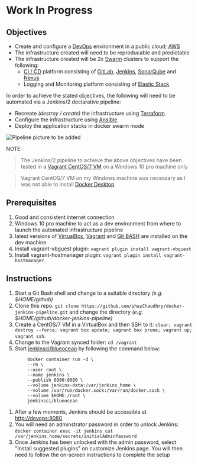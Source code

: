 # **Work In Progress**


## Objectives
- Create and configure a [DevOps](https://en.wikipedia.org/wiki/DevOps) environment in a public cloud; [AWS](https://aws.amazon.com/)
- The infrastructure created will need to be reproducable and predictable
- The infrastructure created will be 2x [Swarm](https://docs.docker.com/engine/swarm/) clusters to support the following:
  - [CI / CD](https://en.wikipedia.org/wiki/CI/CD) platform consisting of [GitLab](https://about.gitlab.com/), [Jenkins](https://jenkins.io/), [SonarQube](https://www.sonarqube.org/) and [Nexus](https://www.sonatype.com/)
  - Logging and Monitoring platform consisting of [Elastic Stack](https://www.elastic.co/)

In order to achieve the stated objectives, the following will need to be automated via a Jenkins/2 declarative pipeline:
- Recreate _(destroy / create)_ the infrastructure using [Terraform](https://www.terraform.io/)
- Configure the infrastructure using [Ansible](https://www.ansible.com/)
- Deploy the application stacks in docker swarm mode

![Pipeline picture to be added](./pics/pipeline.png)

NOTE:
> The Jenkins/2 pipeline to achieve the above objectives have been tested in a [Vagrant CentOS/7 VM](https://app.vagrantup.com/centos/boxes/7) on a Windows 10 pro machine only

> Vagrant CentOS/7 VM on my Windows machine was necessary as I was not able to install [Docker Desktop](https://hub.docker.com/editions/community/docker-ce-desktop-windows)

## Prerequisites
1. Good and consistent internet connection
1. Windows 10 pro machine to act as a dev environment from where to launch the automated infrastructure pipeline
1. latest versions of [VirtualBox](https://www.virtualbox.org/wiki/Downloads), [Vagrant](https://www.vagrantup.com/) and [Git BASH](https://gitforwindows.org/) are installed on the dev machine
1. Install vagrant-vbguest plugin: `vagrant plugin install vagrant-vbguest`
1. Install vagrant-hostmanager plugin: `vagrant plugin install vagrant-hostmanager`

## Instructions
1. Start a Git Bash shell and change to a suitable directory _(e.g. $HOME/github)_
1. Clone this repo: `git clone https://github.com/shazChaudhry/docker-jenkins-pipeline.git` and change the directory _(e.g. $HOME/github/docker-jenkins-pipeline)_
1. Create a CentOS/7 VM in a VirtualBox and then SSH to it: `clear; vagrant destroy --force; vagrant box update; vagrant box prune; vagrant up; vagrant ssh`.
1. Change to the Vagrant synced folder: `cd /vagrant`
1. Start [jenkinsci/blueocean](https://hub.docker.com/r/jenkinsci/blueocean) by following the command below:
```
        docker container run -d \
        --rm \
        --user root \
        --name jenkins \
        --publish 8080:8080 \
        --volume jenkins-data:/var/jenkins_home \
        --volume /var/run/docker.sock:/var/run/docker.sock \
        --volume $HOME:/root \
        jenkinsci/blueocean
```
1. After a few moments, Jenkins should be accessible at [http://devops:8080](http://devops:8080)
1. You will need an adminstrator password in order to unlock Jenkins: `docker container exec -it jenkins cat /var/jenkins_home/secrets/initialAdminPassword`
1. Once Jenkins has been unlocked with the admin password, select "Install suggested plugins" on customize Jenkins page. You will then need to follow the on-screen instructions to complete the setup
